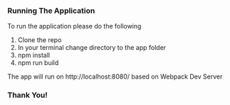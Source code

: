 
### Running The Application
To run the application please do the following

1. Clone the repo
2. In your terminal change directory to the app folder
3. npm install
4. npm run build

The app will run on http://localhost:8080/ based on Webpack Dev Server

### Thank You!
